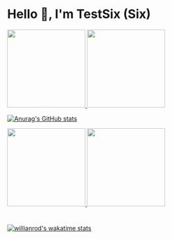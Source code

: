 # Hello 👋, I'm TestSix (Six)

<div>
<a href="https://beacons.ai/soysix">
<img height ="180em" src ="https://github-readme-stats.vercel.app/api/wakatime?username=willianrod&theme="/>
<img height ="180em" src =""/>
</div>

![Anurag's GitHub stats](https://github-readme-stats.vercel.app/api?username=SoySix&show_icons=true&theme=radical)

<div>
<a href="https://beacons.ai/soysix">
<img height ="180em" src ="[https://github-readme-stats.vercel.app/ap1?username-rafaballerini&show_icons-true&theme-dracula&include_all_commits-true&count_private-true]"/>
<img height ="180em" src ="https://github-readme-stats.vercel.app/api?username=anuraghazra&show_icons=true&theme=radical"/>
</div>

#

[![willianrod's wakatime stats]()](https://github.com/anuraghazra/github-readme-stats)
